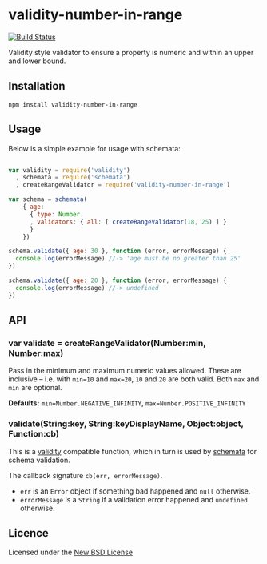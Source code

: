 # validity-number-in-range

[![Build Status](https://travis-ci.org/bengourley/validity-number-in-range.png?branch=master)](https://travis-ci.org/bengourley/validity-number-in-range)

Validity style validator to ensure a property is numeric and within an upper and lower bound.

## Installation

    npm install validity-number-in-range

## Usage

Below is a simple example for usage with schemata:

```js

var validity = require('validity')
  , schemata = require('schemata')
  , createRangeValidator = require('validity-number-in-range')

var schema = schemata(
    { age:
      { type: Number
      , validators: { all: [ createRangeValidator(18, 25) ] }
      }
    })

schema.validate({ age: 30 }, function (error, errorMessage) {
  console.log(errorMessage) //-> 'age must be no greater than 25'
})

schema.validate({ age: 20 }, function (error, errorMessage) {
  console.log(errorMessage) //-> undefined
})
```

## API

### var validate = createRangeValidator(Number:min, Number:max)

Pass in the minimum and maximum numeric values allowed. These are inclusive – i.e. with
`min=10` and `max=20`, `10` and `20` are both valid. Both `max` and `min` are optional.

**Defaults:** `min=Number.NEGATIVE_INFINITY`, `max=Number.POSITIVE_INFINITY`

### validate(String:key, String:keyDisplayName, Object:object, Function:cb)

This is a [validity](https://npmjs.org/package/validity) compatible function, which in turn is
used by [schemata](https://npmjs.org/package/schemata) for schema validation.

The callback signature `cb(err, errorMessage)`.
- `err` is an `Error` object if something bad happened and `null` otherwise.
- `errorMessage` is a `String` if a validation error happened and `undefined` otherwise.

## Licence
Licensed under the [New BSD License](http://opensource.org/licenses/bsd-license.php)